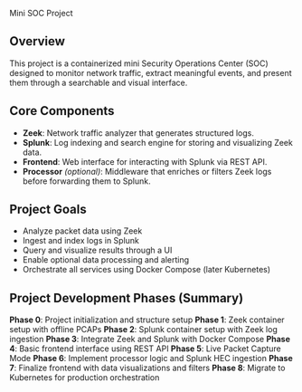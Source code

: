  Mini SOC Project

## Overview
This project is a containerized mini Security Operations Center (SOC) designed to monitor network traffic, extract meaningful events, and present them through a searchable and visual interface.

## Core Components
- **Zeek**: Network traffic analyzer that generates structured logs.
- **Splunk**: Log indexing and search engine for storing and visualizing Zeek data.
- **Frontend**: Web interface for interacting with Splunk via REST API.
- **Processor** *(optional)*: Middleware that enriches or filters Zeek logs before forwarding them to Splunk.

## Project Goals
- Analyze packet data using Zeek
- Ingest and index logs in Splunk
- Query and visualize results through a UI
- Enable optional data processing and alerting
- Orchestrate all services using Docker Compose (later Kubernetes)


## Project Development Phases (Summary)
**Phase 0**: Project initialization and structure setup
**Phase 1**: Zeek container setup with offline PCAPs
**Phase 2**: Splunk container setup with Zeek log ingestion
**Phase 3**: Integrate Zeek and Splunk with Docker Compose
**Phase 4**: Basic frontend interface using REST API
**Phase 5**: Live Packet Capture Mode
**Phase 6**: Implement processor logic and Splunk HEC ingestion
**Phase 7**: Finalize frontend with data visualizations and filters
**Phase 8**: Migrate to Kubernetes for production orchestration
